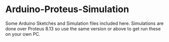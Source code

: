 # Arduino-Proteus-Simulation
Some Arduino Sketches and Simulation files included here. Simulations are done over Proteus 8.13 so use the same version or above to get run these on your own PC.
